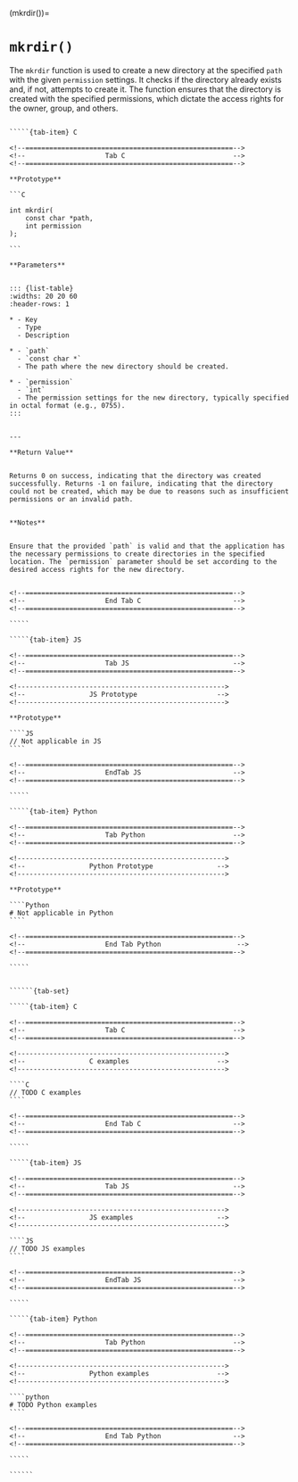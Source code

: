<!-- ============================================================== -->
(mkrdir())=
# `mkrdir()`
<!-- ============================================================== -->


The `mkrdir` function is used to create a new directory at the specified `path` with the given `permission` settings. It checks if the directory already exists and, if not, attempts to create it. The function ensures that the directory is created with the specified permissions, which dictate the access rights for the owner, group, and others.


<!------------------------------------------------------------>
<!--                    Prototypes                          -->
<!------------------------------------------------------------>

``````{tab-set}

`````{tab-item} C

<!--====================================================-->
<!--                    Tab C                           -->
<!--====================================================-->

**Prototype**

```C

int mkrdir(
    const char *path,
    int permission
);

```

**Parameters**


::: {list-table}
:widths: 20 20 60
:header-rows: 1

* - Key
  - Type
  - Description

* - `path`
  - `const char *`
  - The path where the new directory should be created.

* - `permission`
  - `int`
  - The permission settings for the new directory, typically specified in octal format (e.g., 0755).
:::


---

**Return Value**


Returns 0 on success, indicating that the directory was created successfully. Returns -1 on failure, indicating that the directory could not be created, which may be due to reasons such as insufficient permissions or an invalid path.


**Notes**


Ensure that the provided `path` is valid and that the application has the necessary permissions to create directories in the specified location. The `permission` parameter should be set according to the desired access rights for the new directory.


<!--====================================================-->
<!--                    End Tab C                       -->
<!--====================================================-->

`````

`````{tab-item} JS

<!--====================================================-->
<!--                    Tab JS                          -->
<!--====================================================-->

<!---------------------------------------------------->
<!--                JS Prototype                    -->
<!---------------------------------------------------->

**Prototype**

````JS
// Not applicable in JS
````

<!--====================================================-->
<!--                    EndTab JS                       -->
<!--====================================================-->

`````

`````{tab-item} Python

<!--====================================================-->
<!--                    Tab Python                      -->
<!--====================================================-->

<!---------------------------------------------------->
<!--                Python Prototype                -->
<!---------------------------------------------------->

**Prototype**

````Python
# Not applicable in Python
````

<!--====================================================-->
<!--                    End Tab Python                   -->
<!--====================================================-->

`````

``````

<!------------------------------------------------------------>
<!--                    Examples                            -->
<!------------------------------------------------------------>

```````{dropdown} Examples

``````{tab-set}

`````{tab-item} C

<!--====================================================-->
<!--                    Tab C                           -->
<!--====================================================-->

<!---------------------------------------------------->
<!--                C examples                      -->
<!---------------------------------------------------->

````C
// TODO C examples
````

<!--====================================================-->
<!--                    End Tab C                       -->
<!--====================================================-->

`````

`````{tab-item} JS

<!--====================================================-->
<!--                    Tab JS                          -->
<!--====================================================-->

<!---------------------------------------------------->
<!--                JS examples                     -->
<!---------------------------------------------------->

````JS
// TODO JS examples
````

<!--====================================================-->
<!--                    EndTab JS                       -->
<!--====================================================-->

`````

`````{tab-item} Python

<!--====================================================-->
<!--                    Tab Python                      -->
<!--====================================================-->

<!---------------------------------------------------->
<!--                Python examples                 -->
<!---------------------------------------------------->

````python
# TODO Python examples
````

<!--====================================================-->
<!--                    End Tab Python                  -->
<!--====================================================-->

`````

``````

```````

